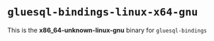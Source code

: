# `gluesql-bindings-linux-x64-gnu`

This is the **x86_64-unknown-linux-gnu** binary for `gluesql-bindings`
